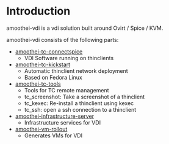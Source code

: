 # Introduction
amoothei-vdi is a vdi solution built around Ovirt / Spice / KVM.

amoothei-vdi consists of the following parts:

* [amoothei-tc-connectspice](doc/amoothei-tc-connectspice.md)
    * VDI Software running on thinclients
* [amoothei-tc-kickstart](doc/amoothei-tc-kickstart.md)
    * Automatic thinclient network deployment
    * Based on Fedora Linux
* [amoothei-tc-tools](doc/amoothei-tc-tools.md)
    * Tools for TC remote management
    * tc_screenshot: Take a screenshot of a thinclient
    * tc_kexec: Re-install a thinclient using kexec
    * tc_ssh: open a ssh connection to a thinclient
* [amoothei-infrastructure-server](doc/amoothei-infrastructure-server.md)
    * Infrastructure services for VDI
* [amoothei-vm-rollout](doc/amoothei-vm-rollout.md)
    * Generates VMs for VDI 

